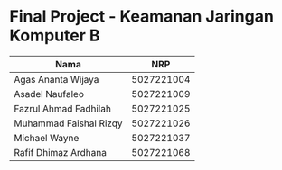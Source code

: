 # Final Project - Keamanan Jaringan Komputer B

| Nama                        | NRP        |
|-----------------------------|------------|
| Agas Ananta Wijaya          | 5027221004 |
| Asadel Naufaleo             | 5027221009 |
| Fazrul Ahmad Fadhilah       | 5027221025 |
| Muhammad Faishal Rizqy      | 5027221026 |
| Michael Wayne               | 5027221037 |
| Rafif Dhimaz Ardhana        | 5027221068 |

